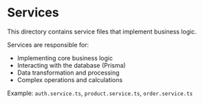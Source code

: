 # Services

This directory contains service files that implement business logic.

Services are responsible for:
- Implementing core business logic
- Interacting with the database (Prisma)
- Data transformation and processing
- Complex operations and calculations

Example: `auth.service.ts`, `product.service.ts`, `order.service.ts`
